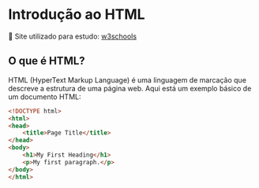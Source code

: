 # Introdução ao HTML

📌 Site utilizado para estudo: [w3schools](https://www.w3schools.com/html/default.asp)

## O que é HTML?
HTML (HyperText Markup Language) é uma linguagem de marcação que descreve a estrutura de uma página web. Aqui está um exemplo básico de um documento HTML:

```html
<!DOCTYPE html>
<html>
<head>
    <title>Page Title</title>
</head>
<body>
    <h1>My First Heading</h1>
    <p>My first paragraph.</p>
</body>
</html>